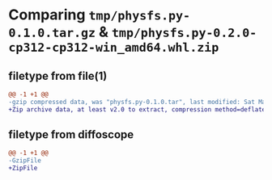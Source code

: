 # Comparing `tmp/physfs.py-0.1.0.tar.gz` & `tmp/physfs.py-0.2.0-cp312-cp312-win_amd64.whl.zip`

## filetype from file(1)

```diff
@@ -1 +1 @@
-gzip compressed data, was "physfs.py-0.1.0.tar", last modified: Sat Mar 23 07:45:25 2024, max compression
+Zip archive data, at least v2.0 to extract, compression method=deflate
```

## filetype from diffoscope

```diff
@@ -1 +1 @@
-GzipFile
+ZipFile
```

